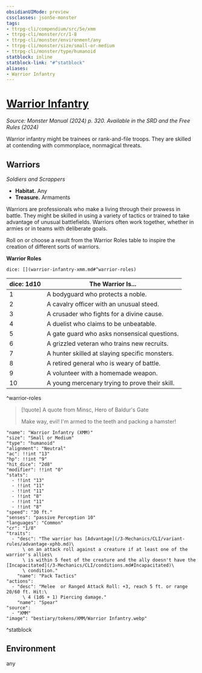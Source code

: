 ```yaml
---
obsidianUIMode: preview
cssclasses: json5e-monster
tags:
- ttrpg-cli/compendium/src/5e/xmm
- ttrpg-cli/monster/cr/1-8
- ttrpg-cli/monster/environment/any
- ttrpg-cli/monster/size/small-or-medium
- ttrpg-cli/monster/type/humanoid
statblock: inline
statblock-link: "#^statblock"
aliases:
- Warrior Infantry
---
```

# [Warrior Infantry](3-Mechanics\CLI\bestiary\humanoid/warrior-infantry-xmm.md)
*Source: Monster Manual (2024) p. 320. Available in the <span title='Systems Reference Document (5.2)'>SRD</span> and the Free Rules (2024)*  

Warrior infantry might be trainees or rank-and-file troops. They are skilled at contending with commonplace, nonmagical threats.

## Warriors

*Soldiers and Scrappers*

- **Habitat.** Any  
- **Treasure.** Armaments  

Warriors are professionals who make a living through their prowess in battle. They might be skilled in using a variety of tactics or trained to take advantage of unusual battlefields. Warriors often work together, whether in armies or in teams with deliberate goals.

Roll on or choose a result from the Warrior Roles table to inspire the creation of different sorts of warriors.

**Warrior Roles**

`dice: [](warrior-infantry-xmm.md#^warrior-roles)`

| dice: 1d10 | The Warrior Is... |
|------------|-------------------|
| 1 | A bodyguard who protects a noble. |
| 2 | A cavalry officer with an unusual steed. |
| 3 | A crusader who fights for a divine cause. |
| 4 | A duelist who claims to be unbeatable. |
| 5 | A gate guard who asks nonsensical questions. |
| 6 | A grizzled veteran who trains new recruits. |
| 7 | A hunter skilled at slaying specific monsters. |
| 8 | A retired general who is weary of battle. |
| 9 | A volunteer with a homemade weapon. |
| 10 | A young mercenary trying to prove their skill. |
^warrior-roles

> [!quote] A quote from Minsc, Hero of Baldur's Gate  
> 
> Make way, evil! I'm armed to the teeth and packing a hamster!


```statblock
"name": "Warrior Infantry (XMM)"
"size": "Small or Medium"
"type": "humanoid"
"alignment": "Neutral"
"ac": !!int "13"
"hp": !!int "9"
"hit_dice": "2d8"
"modifier": !!int "0"
"stats":
  - !!int "13"
  - !!int "11"
  - !!int "11"
  - !!int "8"
  - !!int "11"
  - !!int "8"
"speed": "30 ft."
"senses": "passive Perception 10"
"languages": "Common"
"cr": "1/8"
"traits":
  - "desc": "The warrior has [Advantage](/3-Mechanics/CLI/variant-rules/advantage-xphb.md)\
      \ on an attack roll against a creature if at least one of the warrior's allies\
      \ is within 5 feet of the creature and the ally doesn't have the [Incapacitated](/3-Mechanics/CLI/conditions.md#Incapacitated)\
      \ condition."
    "name": "Pack Tactics"
"actions":
  - "desc": "Melee  or Ranged Attack Roll: +3, reach 5 ft. or range 20/60 ft. Hit:\
      \ 4 (1d6 + 1) Piercing damage."
    "name": "Spear"
"source":
  - "XMM"
"image": "bestiary/tokens/XMM/Warrior Infantry.webp"
```
^statblock

## Environment

any